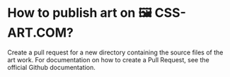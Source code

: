 # How to publish art on 🖼 CSS-ART.COM?

Create a pull request for a new directory containing the source files of the art work. For documentation on how to create a Pull Request, see the official Github documentation.